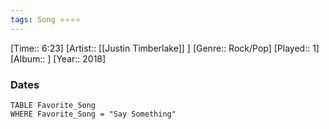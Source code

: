 ```yaml
---
tags: Song ⭐⭐⭐⭐ 
---
```

[Time:: 6:23]
[Artist:: [[Justin Timberlake]] ]
[Genre:: Rock/Pop]
[Played:: 1]
[Album:: ]
[Year:: 2018]
### Dates
````dataview
TABLE Favorite_Song
WHERE Favorite_Song = "Say Something"
````